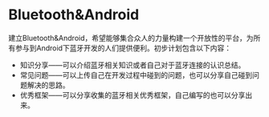 # Bluetooth&Android
建立Bluetooth&Android，希望能够集合众人的力量构建一个开放性的平台，为所有参与到Android下蓝牙开发的人们提供便利。初步计划包含以下内容：
- 知识分享——可以介绍蓝牙相关知识或者自己对于蓝牙连接的认识总结。
- 常见问题——可以上传自己在开发过程中碰到的问题，也可以分享自己碰到问题解决的思路。
- 优秀框架——可以分享收集的蓝牙相关优秀框架，自己编写的也可以分享出来。

